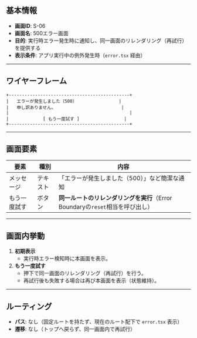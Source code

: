 ## 基本情報
- **画面ID**: S-06
- **画面名**: 500エラー画面
- **目的**: 実行時エラー発生時に通知し、同一画面のリレンダリング（再試行）を提供する
- **表示条件**: アプリ実行中の例外発生時（`error.tsx` 経由）
---
## ワイヤーフレーム

```
+----------------------------------------------+
|   エラーが発生しました（500）                |
|   申し訳ありません。                         |
|                                              |
|             [ もう一度試す ]                 |
+----------------------------------------------+
```

---
## 画面要素

| 要素     | 種別   | 内容                                                  |
| ------ | ---- | --------------------------------------------------- |
| メッセージ  | テキスト | 「エラーが発生しました（500）」など簡潔な通知                            |
| もう一度試す | ボタン  | **同一ルートのリレンダリングを実行**（Error Boundaryの`reset`相当を呼び出し） |

---
## 画面内挙動
1. **初期表示**
    - 実行時エラー検知時に本画面を表示。
2. **もう一度試す**
    - 押下で同一画面のリレンダリング（再試行）を行う。
    - 再試行後も失敗する場合は再び本画面を表示（状態維持）。

---
## ルーティング
- **パス**: なし（固定ルートを持たず、現在のルート配下で `error.tsx` 表示）
- **遷移**: なし（トップへ戻らず、同一画面内で再試行）